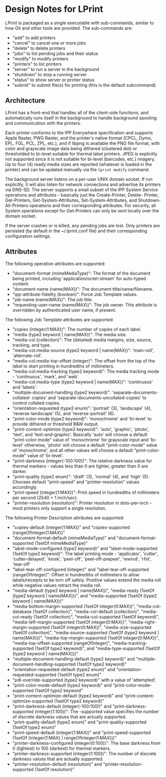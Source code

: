 Design Notes for LPrint
=======================

LPrint is packaged as a single executable with sub-commands, similar to how Git
and other tools are provided.  The sub-commands are:

- "add" to add printers
- "cancel" to cancel one or more jobs
- "delete" to delete printers
- "jobs" to list pending jobs and their status
- "modify" to modify printers
- "printers" to list printers
- "server" to run a server in the background
- "shutdown" to stop a running server
- "status" to show server or printer status
- "submit" to submit file(s) for printing (this is the default subcommand)


Architecture
------------

LPrint has a front-end that handles all of the client-side functions, and
automatically runs itself in the background to handle background spooling
and communication with the printers.

Each printer conforms to the IPP Everywhere specification and supports Apple
Raster, PWG Raster, and the printer's native format (CPCL, Dymo, EPL, FGL, PCL,
ZPL, etc.), and if libpng is available the PNG file format, with color and
grayscale image data being dithered (clustered dot) or thresholded to bi-level
suitable for thermal label printers.  JPEG is explicitly not supported since it
is not suitable for bi-level (barcodes, etc.) imagery.  Up to four (4) ready
media sizes are reported (whatever is loaded in the printer) and can be updated
manually via the `lprint modify` command.

The background server listens on a per-user UNIX domain socket.  If run
explicitly, it will also listen for network connections and advertise its
printers via DNS-SD.  The server supports a small subset of the IPP System
Service operations and attributes - basically just the Create-Printer, Delete-
Printer, Get-Printers, Get-System-Attributes, Set-System-Attributes, and
Shutdown-All-Printers operations and their corresponding attributes.  For
security, all System operations except for Get-Printers can only be sent
locally over the domain socket.

If the server crashes or is killed, any pending jobs are lost.  Only printers
are persisted (by default in the ~/.lprint.conf file) and their corresponding
configuration settings.


Attributes
----------

The following operation attributes are supported:

- "document-format (mimeMediaType)": The format of the document being printed,
  including 'application/octet-stream' for auto-typed content.
- "document-name (name(MAX))": The document title/name/filename.
- "ipp-attribute-fidelity (boolean)": Force Job Template values.
- "job-name (name(MAX))": The job title.
- "requesting-user-name (name(MAX))": The job owner.  This attribute is
  overridden by authenticated user name, if present.

The following Job Template attributes are supported:

- "copies (integer(1:MAX))": The number of copies of each label.
- "media (type2 keyword | name(MAX))": The media size.
- "media-col (collection)": The (detailed) media margins, size, source,
  tracking, and type.
- "media-col.media-source (type2 keyword | name(MAX))": 'main-roll',
  'alternate-roll'.
- "media-col.media-top-offset (integer)": The offset from the top of the label
  to start printing in hundredths of millimeters.
- "media-col.media-tracking (type2 keyword)": The media tracking mode -
  'continuous', 'mark', and 'web'.
- "media-col.media-type (type2 keyword | name(MAX))": 'continuous' and 'labels'.
- "multiple-document-handling (type2 keyword)": 'separate-documents-collated-
  copies' and 'separate-documents-uncollated-copies' to control collated copies.
- "orientation-requested (type2 enum)": 'portrait' (3), 'landscape' (4),
  'reverse-landscape' (5), and 'reverse-portrait' (6).
- "print-color-mode (type2 keyword)": 'monochrome' and 'bi-level' to provide
  dithered or threshold B&W output.
- "print-content-optimize (type2 keyword)": 'auto', 'graphic', 'photo', 'text',
  and 'text-and-graphic'. Basically 'auto' will choose a default
  "print-color-mode" value of 'monochrome' for grayscale input and 'bi-level'
  otherwise, 'photo' will choose a default "print-color-mode" value of
  'monochrome', and all other values will choose a default "print-color-mode"
  value of 'bi-level'.
- "print-darkness (integer(-100:100))": The relative darkness value for thermal
  markers - values less than 0 are lighter, greater than 0 are darker.
- "print-quality (type2 enum)": 'draft' (3), 'normal' (4), and 'high' (5).
  Chooses default "print-speed" and "printer-resolution" values accordingly.
- "print-speed (integer(1:MAX))": Print speed in hundredths of millimeters per
  second (2540 = 1 inch/sec).
- "printer-resolution (resolution)": Printer resolution in dots-per-inch - most
  printers only support a single resolution.

The following Printer Description attributes are supported:

- "copies-default (integer(1:MAX))" and
  "copies-supported (rangeOfInteger(1:MAX))"
- "document-format-default (mimeMediaType)" and
  "document-format-supported (1setOf mimeMediaType)"
- "label-mode-configured (type2 keyword)" and
  "label-mode-supported (1setOf type2 keyword)": The label printing mode -
  'applicator', 'cutter', 'cutter-delayed', 'kiosk', 'peel-off',
  'peel-off-prepeel', 'rewind', 'rfid', 'tear-off'
- "label-tear-off-configured (integer)" and
  "label-tear-off-supported (rangeOfInteger)": Offset in hundredths of
  millimeters to allow labels/receipts to be torn off safely. Positive values
  extend the media roll while negative values retract the media roll.
- "media-default (type2 keyword | name(MAX))",
  "media-ready (1setOf (type2 keyword | name(MAX)))", and
  "media-supported (1setOf (type2 keyword | name(MAX)))"
- "media-bottom-margin-supported (1setOf integer(0:MAX))",
  "media-col-database (1setOf collection)", "media-col-default (collection)",
  "media-col-ready (1setOf collection)", "media-col-supported (1setOf keyword)",
  "media-left-margin-supported (1setOf integer(0:MAX))",
  "media-right-margin-supported (1setOf integer(0:MAX))",
  "media-size-supported (1setOf collection)",
  "media-source-supported (1setOf (type2 keyword | name(MAX)))",
  "media-top-margin-supported (1setOf integer(0:MAX))",
  "media-top-offset-supported (rangeOfInteger)",
  "media-tracking-supported (1setOf type2 keyword)", and
  "media-type-supported (1setOf (type2 keyword | name(MAX)))"
- "multiple-document-handling-default (type2 keyword)" and
  "multiple-document-handling-supported (1setOf type2 keyword)"
- "orientation-requested-default (type2 enum)" and
  "orientation-requested-supported (1setOf type2 enum)"
- "pdl-override-supported (type2 keyword)" with a value of 'attempted'.
- "print-color-mode-default (type2 keyword)" and
  "print-color-mode-supported (1setOf type2 keyword"
- "print-content-optimize-default (type2 keyword)" and
  "print-content-optimize-supported (1setOf type2 keyword)"
- "print-darkness-default (integer(-100:100))" and
  "print-darkness-supported (integer(1:100))": The -supported value specifies
  the number of discrete darkness values that are actually supported.
- "print-quality-default (type2 enum)" and
  "print-quality-supported (1setOf type2 enum)"
- "print-speed-default (integer(1:MAX))" and
  "print-speed-supported (1setOf (integer(1:MAX) | rangeOfInteger(1:MAX)))"
- "printer-darkness-configured (integer(0:100))": The base darkness from
  0 (lightest) to 100 (darkest) for thermal markers.
- "printer-darkness-supported (integer(1:100))": The number of discrete darkness
  values that are actually supported.
- "printer-resolution-default (resolution)" and
  "printer-resolution-supported (1setOf resolution)"
